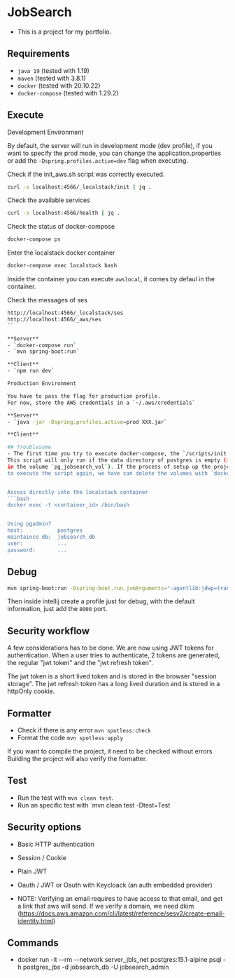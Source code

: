 # JobSearch

- This is a project for my portfolio.

## Requirements

- `java 19` (tested with 1.19)
- `maven` (tested with 3.8.1)
- `docker` (tested with 20.10.22)
- `docker-compose` (tested with 1.29.2)

## Execute

Development Environment

By default, the server will run in development mode (dev profile), if you want to specify the prod mode,
you can change the application.properties or add the `-Dspring.profiles.active=dev` flag when executing.

Check if the init_aws.sh script was correctly executed.
```bash
curl -s localhost:4566/_localstack/init | jq .
```
Check the available services
```bash
curl -s localhost:4566/health | jq .
```
Check the status of docker-compose
```bash
docker-compose ps
```
Enter the localstack docker container
```bash
docker-compose exec localstack bash
```
Inside the container you can execute `awslocal`, it comes by defaul in the container.

Check the messages of ses
```bash
http://localhost:4566/_localstack/ses
http://localhost:4566/_aws/ses
``

**Server**
- `docker-compose run`
- `mvn spring-boot:run`

**Client**
- `npm run dev`

Production Environment

You have to pass the flag for production profile.
For now, store the AWS credentials in a `~/.aws/credentials`

**Server**
- `java -jar -Dspring.profiles.active=prod XXX.jar`

**Client**

## Troublesome
- The first time you try to execute docker-compose, the `/scripts/init.sql` will be applied.
This script will only run if the data directory of postgres is empty (in our case, our data directory is mounted
in the volume `pg_jobsearch_vol`). If the process of setup up the project doesn't go well and we want
to execute the script again, we have can delete the volumes with `docker-compose down --volumnes`.


Access directly into the localstack container
```bash
docker exec -t <container_id> /bin/bash


Using pgadmin?
host:           postgres
maintaince db:  jobsearch_db
user:           ...
password:       ...
```

## Debug
```bash
mvn spring-boot:run -Dspring-boot.run.jvmArguments="-agentlib:jdwp=transport=dt_socket,server=y,suspend=n,address=8000"
```
Then inside intellij create a profile just for debug, with the default information, just 
add the `8000` port.

## Security workflow
A few considerations has to be done. We are now using JWT tokens for authentication.
When a user tries to authenticate, 2 tokens are generated, the regular "jwt token" and 
the "jwt refresh token". 

The jwt token is a short lived token and is stored in the browser "session storage".
The jwt refresh token has a long lived duration and is stored in a httpOnly cookie.

## Formatter
- Check if there is any error `mvn spotless:check`
- Format the code `mvn spotless:apply`

If you want to compile the project, it need to be checked without errors
Building the project will also verify the formatter.

## Test
- Run the test with `mvn clean test`.
- Run an specific test with `mvn clean test -Dtest=<name>Test

## Security options
- Basic HTTP authentication
- Session / Cookie
- Plain JWT
- Oauth / JWT or Oauth with Keycloack (an auth embedded provider)

- NOTE: Verifying an email requires to have access to that email, and get a link
that aws will send. If we verify a domain, we need dkim 
(https://docs.aws.amazon.com/cli/latest/reference/sesv2/create-email-identity.html)

## Commands
- docker run -it --rm --network server_jbls_net postgres:15.1-alpine psql -h postgres_jbs -d jobsearch_db -U jobsearch_admin
